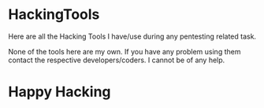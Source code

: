 # HackingTools
Here are all the Hacking Tools I have/use during any pentesting related task.

None of the tools here are my own. If you have any problem using them contact the respective developers/coders. I cannot be of any help.

# Happy Hacking
